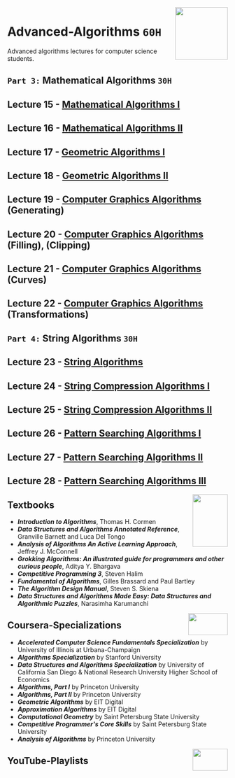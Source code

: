 <img align="right" width="120" height="120" src="https://github.com/cs-MohamedAyman/Computer-Science-Textbooks/blob/master/logos/algorithms.jpg">

# Advanced-Algorithms `60H`
Advanced algorithms lectures for computer science students.

## `Part 3:` Mathematical Algorithms `30H`

## Lecture 15 - [Mathematical Algorithms I]()
## Lecture 16 - [Mathematical Algorithms II]()
## Lecture 17 - [Geometric Algorithms I]()
## Lecture 18 - [Geometric Algorithms II]()
## Lecture 19 - [Computer Graphics Algorithms]() (Generating)
## Lecture 20 - [Computer Graphics Algorithms]() (Filling), (Clipping)
## Lecture 21 - [Computer Graphics Algorithms]() (Curves)
## Lecture 22 - [Computer Graphics Algorithms]() (Transformations)

## `Part 4:` String Algorithms `30H`

## Lecture 23 - [String Algorithms]()
## Lecture 24 - [String Compression Algorithms I]()
## Lecture 25 - [String Compression Algorithms II]()
## Lecture 26 - [Pattern Searching Algorithms I]()
## Lecture 27 - [Pattern Searching Algorithms II]()
## Lecture 28 - [Pattern Searching Algorithms III]()

<img align="right" width="80" height="120" src="https://github.com/cs-MohamedAyman/Computer-Science-Textbooks/blob/master/logos/textbooks.jpg">

## Textbooks

* ***Introduction to Algorithms***, Thomas H. Cormen
* ***Data Structures and Algorithms Annotated Reference***, Granville Barnett and Luca Del Tongo
* ***Analysis of Algorithms An Active Learning Approach***, Jeffrey J. McConnell
* ***Grokking Algorithms: An illustrated guide for programmers and other curious people***, Aditya Y. Bhargava
* ***Competitive Programming 3***, Steven Halim
* ***Fundamental of Algorithms***, Gilles Brassard and Paul Bartley
* ***The Algorithm Design Manual***, Steven S. Skiena
* ***Data Structures and Algorithms Made Easy: Data Structures and Algorithmic Puzzles***, Narasimha Karumanchi

<img align="right" width="90" height="50" src="https://github.com/cs-MohamedAyman/Coursera-Specializations/blob/master/organizations-logos/coursera.jpg">

## Coursera-Specializations

* ***Accelerated Computer Science Fundamentals Specialization*** by University of Illinois at Urbana-Champaign
* ***Algorithms Specialization*** by Stanford University
* ***Data Structures and Algorithms Specialization*** by University of California San Diego & National Research University Higher School of Economics
* ***Algorithms, Part I*** by Princeton University
* ***Algorithms, Part II*** by Princeton University
* ***Geometric Algorithms*** by EIT Digital
* ***Approximation Algorithms*** by EIT Digital
* ***Computational Geometry*** by Saint Petersburg State University
* ***Competitive Programmer's Core Skills*** by Saint Petersburg State University
* ***Analysis of Algorithms*** by Princeton University

<img align="right" width="80" height="50" src="https://github.com/cs-MohamedAyman/YouTube-Playlists/blob/master/organizations-logos/youtube.jpg">

## YouTube-Playlists
